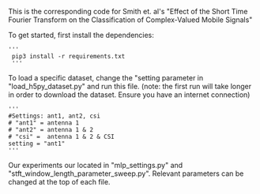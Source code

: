 This is the corresponding code for Smith et. al's "Effect of the Short Time Fourier Transform on the Classification of Complex-Valued Mobile Signals"

To get started, first install the dependencies:

    '''
     pip3 install -r requirements.txt
     '''

To load a specific dataset, change the "setting parameter in "load_h5py_dataset.py" and run this file.
(note: the first run will take longer in order to download the dataset. Ensure you have an internet connection)

    '''
    #Settings: ant1, ant2, csi
    # "ant1" = antenna 1
    # "ant2" = antenna 1 & 2
    # "csi" =  antenna 1 & 2 & CSI
    setting = "ant1"
    '''

Our experiments our located in "mlp_settings.py" and "stft_window_length_parameter_sweep.py". Relevant parameters can be changed at the top of each file.
